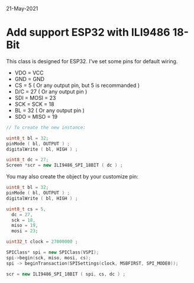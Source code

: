 21-May-2021

# Add support ESP32 with ILI9486 18-Bit

This class is designed for ESP32.
I've set some pins for default wiring.

- VDO = VCC
- GND = GND
- CS = 5 ( Or any output pin, but 5 is recommanded )
- D/C = 27 ( Or any output pin )
- SDI = MOSI = 23
- SCK = SCK = 18
- BL = 32 ( Or any output pin )
- SDO = MISO = 19

```cpp
// To create the new instance:

uint8_t bl = 32;
pinMode ( bl, OUTPUT ) ;
digitalWrite ( bl, HIGH ) ;

uint8_t dc = 27;
Screen *scr = new ILI9486_SPI_18BIT ( dc ) ;
```

You may also create the object by your customize pin:
```cpp
uint8_t bl = 32;
pinMode ( bl, OUTPUT ) ;
digitalWrite ( bl, HIGH ) ;

uint8_t cs = 5,
  dc = 27,
  sck = 18,
  miso = 19,
  mosi = 23;

uint32_t clock = 27000000 ;

SPIClass* spi = new SPIClass(VSPI);
spi->begin(sck, miso, mosi, cs);
spi -> beginTransaction(SPISettings(clock, MSBFIRST, SPI_MODE0));

scr = new ILI9486_SPI_18BIT ( spi, cs, dc ) ;
```
